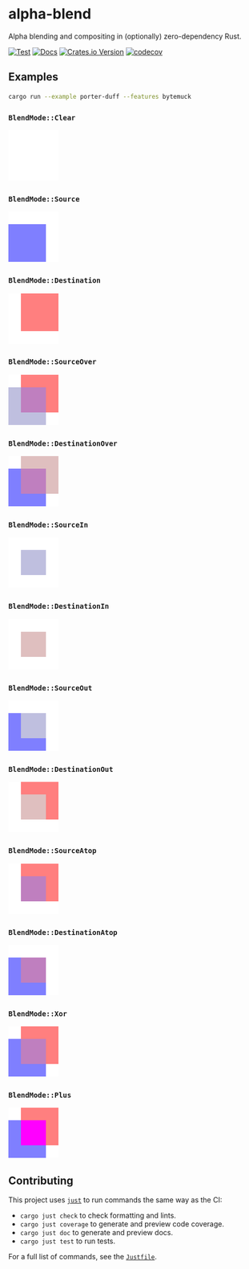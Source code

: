# alpha-blend

Alpha blending and compositing in (optionally) zero-dependency Rust.

[![Test](https://github.com/crates-lurey-io/alpha-blend/actions/workflows/test.yml/badge.svg)](https://github.com/crates-lurey-io/alpha-blend/actions/workflows/test.yml)
[![Docs](https://github.com/crates-lurey-io/alpha-blend/actions/workflows/docs.yml/badge.svg)](https://github.com/crates-lurey-io/alpha-blend/actions/workflows/docs.yml)
[![Crates.io Version](https://img.shields.io/crates/v/alpha-blend)](https://crates.io/crates/alpha-blend)
[![codecov](https://codecov.io/gh/crates-lurey-io/alpha-blend/graph/badge.svg?token=Z3VUWA3WYY)](https://codecov.io/gh/crates-lurey-io/alpha-blend)

## Examples

```sh
cargo run --example porter-duff --features bytemuck
```

### `BlendMode::Clear`

![](examples/out/blend_Clear.png)

### `BlendMode::Source`

![](examples/out/blend_Source.png)

### `BlendMode::Destination`

![](examples/out/blend_Destination.png)

### `BlendMode::SourceOver`

![](examples/out/blend_SourceOver.png)

### `BlendMode::DestinationOver`

![](examples/out/blend_DestinationOver.png)

### `BlendMode::SourceIn`

![](examples/out/blend_SourceIn.png)

### `BlendMode::DestinationIn`

![](examples/out/blend_DestinationIn.png)

### `BlendMode::SourceOut`

![](examples/out/blend_SourceOut.png)

### `BlendMode::DestinationOut`

![](examples/out/blend_DestinationOut.png)

### `BlendMode::SourceAtop`

![](examples/out/blend_SourceAtop.png)

### `BlendMode::DestinationAtop`

![](examples/out/blend_DestinationAtop.png)

### `BlendMode::Xor`

![](examples/out/blend_Xor.png)

### `BlendMode::Plus`

![](examples/out/blend_Plus.png)

## Contributing

This project uses [`just`][] to run commands the same way as the CI:

- `cargo just check` to check formatting and lints.
- `cargo just coverage` to generate and preview code coverage.
- `cargo just doc` to generate and preview docs.
- `cargo just test` to run tests.

[`just`]: https://crates.io/crates/just

For a full list of commands, see the [`Justfile`](./Justfile).
